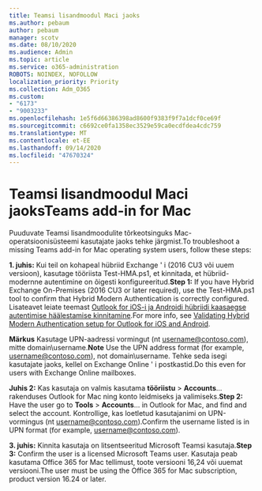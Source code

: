 ```yaml
---
title: Teamsi lisandmoodul Maci jaoks
ms.author: pebaum
author: pebaum
manager: scotv
ms.date: 08/10/2020
ms.audience: Admin
ms.topic: article
ms.service: o365-administration
ROBOTS: NOINDEX, NOFOLLOW
localization_priority: Priority
ms.collection: Adm_O365
ms.custom:
- "6173"
- "9003233"
ms.openlocfilehash: 1e5f6d66386398ad8600f9383f9f7a1dcf0ce69f
ms.sourcegitcommit: c6692ce0fa1358ec3529e59ca0ecdfdea4cdc759
ms.translationtype: MT
ms.contentlocale: et-EE
ms.lasthandoff: 09/14/2020
ms.locfileid: "47670324"
---
```

# <a name="teams-add-in-for-mac"></a><span data-ttu-id="066d4-102">Teamsi lisandmoodul Maci jaoks</span><span class="sxs-lookup"><span data-stu-id="066d4-102">Teams add-in for Mac</span></span>

<span data-ttu-id="066d4-103">Puuduvate Teamsi lisandmoodulite tõrkeotsinguks Mac-operatsioonisüsteemi kasutajate jaoks tehke järgmist.</span><span class="sxs-lookup"><span data-stu-id="066d4-103">To troubleshoot a missing Teams add-in for Mac operating system users, follow these steps:</span></span>

<span data-ttu-id="066d4-104">**1. juhis:** Kui teil on kohapeal hübriid Exchange ' i (2016 CU3 või uuem versioon), kasutage tööriista Test-HMA.ps1, et kinnitada, et hübriid-modernne autentimine on õigesti konfigureeritud.</span><span class="sxs-lookup"><span data-stu-id="066d4-104">**Step 1:** If you have Hybrid Exchange On-Premises (2016 CU3 or later required), use the Test-HMA.ps1 tool to confirm that Hybrid Modern Authentication is correctly configured.</span></span> <span data-ttu-id="066d4-105">Lisateavet leiate teemast [Outlook for iOS-i ja Androidi hübriidi kaasaegse autentimise häälestamise kinnitamine](https://aka.ms/AA980zq).</span><span class="sxs-lookup"><span data-stu-id="066d4-105">For more info, see [Validating Hybrid Modern Authentication setup for Outlook for iOS and Android](https://aka.ms/AA980zq).</span></span>  

<span data-ttu-id="066d4-106">**Märkus** Kasutage UPN-aadressi vormingut (nt [username@contoso.com](mailto:username@contoso.com)), mitte domain\username.</span><span class="sxs-lookup"><span data-stu-id="066d4-106">**Note** Use the UPN address format (for example, [username@contoso.com](mailto:username@contoso.com)), not domain\username.</span></span> <span data-ttu-id="066d4-107">Tehke seda isegi kasutajate jaoks, kellel on Exchange Online ' i postkastid.</span><span class="sxs-lookup"><span data-stu-id="066d4-107">Do this even for users with Exchange Online mailboxes.</span></span>

<span data-ttu-id="066d4-108">**Juhis 2:** Kas kasutaja on valmis kasutama **tööriistu**  >  **Accounts**... rakenduses Outlook for Mac ning konto leidmiseks ja valimiseks.</span><span class="sxs-lookup"><span data-stu-id="066d4-108">**Step 2:** Have the user go to **Tools** > **Accounts**... in Outlook for Mac, and find and select the account.</span></span> <span data-ttu-id="066d4-109">Kontrollige, kas loetletud kasutajanimi on UPN-vormingus (nt [username@contoso.com](mailto:username@contoso.com)).</span><span class="sxs-lookup"><span data-stu-id="066d4-109">Confirm the username listed is in UPN format (for example, [username@contoso.com](mailto:username@contoso.com)).</span></span>

<span data-ttu-id="066d4-110">**3. juhis:** Kinnita kasutaja on litsentseeritud Microsoft Teamsi kasutaja.</span><span class="sxs-lookup"><span data-stu-id="066d4-110">**Step 3:** Confirm the user is a licensed Microsoft Teams user.</span></span> <span data-ttu-id="066d4-111">Kasutaja peab kasutama Office 365 for Mac tellimust, toote versiooni 16,24 või uuemat versiooni.</span><span class="sxs-lookup"><span data-stu-id="066d4-111">The user must be using the Office 365 for Mac subscription, product version 16.24 or later.</span></span>